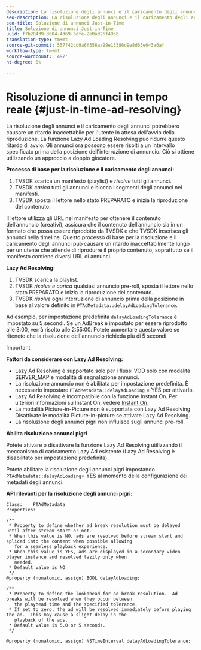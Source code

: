 ```yaml
---
description: La risoluzione degli annunci e il caricamento degli annunci potrebbero causare un ritardo inaccettabile per l'utente in attesa dell'avvio della riproduzione. La funzione Lazy Ad Loading Resolving può ridurre questo ritardo di avvio. Gli annunci ora possono essere risolti a un intervallo specificato prima della posizione dell'interruzione di annuncio. Ciò si ottiene utilizzando un approccio a doppio giocatore.
seo-description: La risoluzione degli annunci e il caricamento degli annunci potrebbero causare un ritardo inaccettabile per l'utente in attesa dell'avvio della riproduzione. La funzione Lazy Ad Loading Resolving può ridurre questo ritardo di avvio. Gli annunci ora possono essere risolti a un intervallo specificato prima della posizione dell'interruzione di annuncio. Ciò si ottiene utilizzando un approccio a doppio giocatore.
seo-title: Soluzione di annunci Just-in-Time
title: Soluzione di annunci Just-in-Time
uuid: f7b20439-3604-4d69-bdfe-2e0ad26f495b
translation-type: tm+mt
source-git-commit: 557f42cd9a6f356aa99e13386d9e8d65e043a6af
workflow-type: tm+mt
source-wordcount: '497'
ht-degree: 0%

---
```



# Risoluzione di annunci in tempo reale {#just-in-time-ad-resolving}

La risoluzione degli annunci e il caricamento degli annunci potrebbero causare un ritardo inaccettabile per l&#39;utente in attesa dell&#39;avvio della riproduzione. La funzione Lazy Ad Loading Resolving può ridurre questo ritardo di avvio. Gli annunci ora possono essere risolti a un intervallo specificato prima della posizione dell&#39;interruzione di annuncio. Ciò si ottiene utilizzando un approccio a doppio giocatore.

**Processo di base per la risoluzione e il caricamento degli annunci:**

1. TVSDK scarica un manifesto (playlist) e *risolve* tutti gli annunci.
1. TVSDK *carica* tutti gli annunci e blocca i segmenti degli annunci nei manifesti.
1. TVSDK sposta il lettore nello stato PREPARATO e inizia la riproduzione del contenuto.

Il lettore utilizza gli URL nel manifesto per ottenere il contenuto dell’annuncio (creativi), assicura che il contenuto dell’annuncio sia in un formato che possa essere riprodotto da TVSDK e che TVSDK inserisca gli annunci nella timeline. Questo processo di base per la risoluzione e il caricamento degli annunci può causare un ritardo inaccettabilmente lungo per un utente che attende di riprodurre il proprio contenuto, soprattutto se il manifesto contiene diversi URL di annunci.

**Lazy Ad Resolving:**

1. TVSDK scarica la playlist.
1. TVSDK *risolve e carica* qualsiasi annuncio pre-roll, sposta il lettore nello stato PREPARATO e inizia la riproduzione del contenuto.
1. TVSDK *risolve* ogni interruzione di annuncio prima della posizione in base al valore definito in `PTAdMetadata::delayAdLoadingTolerance`.

Ad esempio, per impostazione predefinita `delayAdLoadingTolerance` è impostato su 5 secondi. Se un AdBreak è impostato per essere riprodotto alle 3:00, verrà risolto alle 2:55:00. Potete aumentare questo valore se ritenete che la risoluzione dell&#39;annuncio richieda più di 5 secondi.

>[!IMPORTANT]
>
>**Fattori da considerare con Lazy Ad Resolving:**
>* Lazy Ad Resolving è supportato solo per i flussi VOD solo con modalità SERVER_MAP e modalità di segnalazione annunci.
>* La risoluzione annuncio non è abilitata per impostazione predefinita. È necessario impostare `PTAdMetadata::delayAdLoading` = YES per attivarlo.
>* Lazy Ad Resolving è incompatibile con la funzione Instant On. Per ulteriori informazioni su Instant On, vedere [Instant On](../../tvsdk-3x-ios-prog/ios-3x-instant-on-ios.md).
>* La modalità Picture-in-Picture non è supportata con Lazy Ad Resolving. Disattivate le modalità Picture-in-picture se attivate Lazy Ad Resolving.
>* La risoluzione degli annunci pigri non influisce sugli annunci pre-roll.

>


**Abilita risoluzione annunci pigri**

Potete attivare o disattivare la funzione Lazy Ad Resolving utilizzando il meccanismo di caricamento Lazy Ad esistente (Lazy Ad Resolving è disabilitato per impostazione predefinita).

Potete abilitare la risoluzione degli annunci pigri impostando `PTAdMetadata::delayAdLoading`= YES al momento della configurazione dei metadati degli annunci.

**API rilevanti per la risoluzione degli annunci pigri:**

```
Class:    PTAdMetadata 
Properties: 
  
/** 
 * Property to define whether ad break resolution must be delayed until after stream start or not. 
 * When this value is NO, ads are resolved before stream start and spliced into the content when possible allowing  
   for a seamless playback experience. 
 * When this value is YES, ads are displayed in a secondary video player instance and resolved lazily only when  
   needed. 
 * Default value is NO 
 */ 
@property (nonatomic, assign) BOOL delayAdLoading; 
  
/** 
 * Property to define the lookahead for ad break resolution.  Ad breaks will be resolved when they occur between  
   the playhead time and the specified tolerance. 
 * If set to zero, the ad will be resolved immediately before playing the ad.  This may cause a slight delay in the  
   playback of the ads. 
 * Default value is 5.0 or 5 seconds. 
 */ 
  
@property (nonatomic, assign) NSTimeInterval delayAdLoadingTolerance;
```
